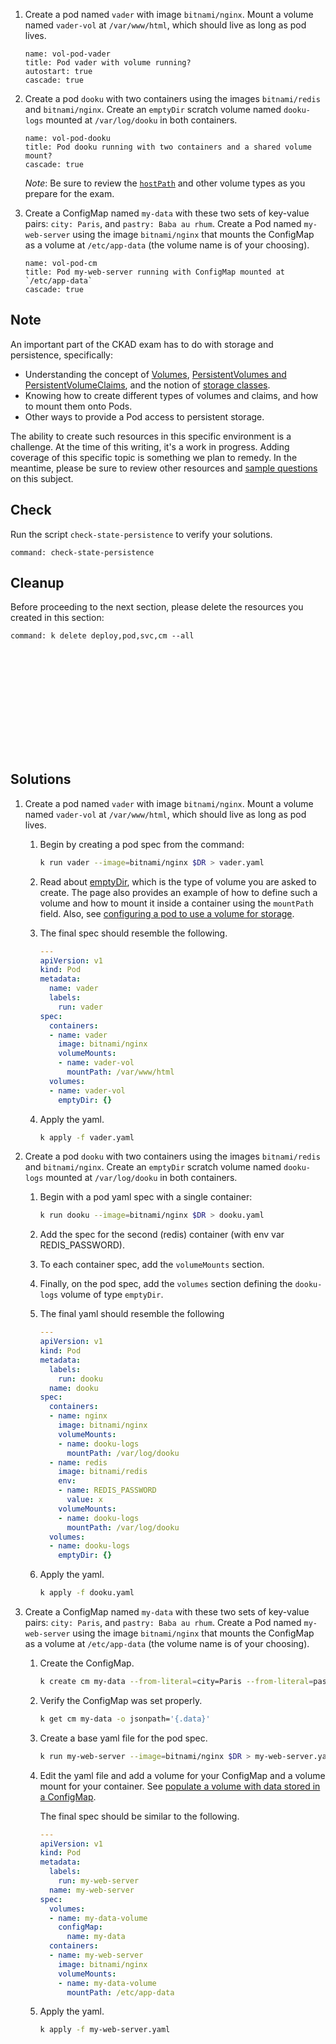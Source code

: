 
1. Create a pod named `vader` with image `bitnami/nginx`. Mount a volume named `vader-vol` at `/var/www/html`, which should live as long as pod lives.

    ```examiner:execute-test
    name: vol-pod-vader
    title: Pod vader with volume running?
    autostart: true
    cascade: true
    ```

1. Create a pod `dooku` with two containers using the images `bitnami/redis` and `bitnami/nginx`.
   Create an `emptyDir` scratch volume named `dooku-logs` mounted at `/var/log/dooku` in both containers.

    ```examiner:execute-test
    name: vol-pod-dooku
    title: Pod dooku running with two containers and a shared volume mount?
    cascade: true
    ```

    _Note_: Be sure to review the [`hostPath`](https://kubernetes.io/docs/concepts/storage/volumes/#hostpath) and other volume types as you prepare for the exam.

1. Create a ConfigMap named `my-data` with these two sets of key-value pairs: `city: Paris`, and `pastry: Baba au rhum`.  Create a Pod named `my-web-server` using the image `bitnami/nginx` that mounts the ConfigMap as a volume at `/etc/app-data` (the volume name is of your choosing).

    ```examiner:execute-test
    name: vol-pod-cm
    title: Pod my-web-server running with ConfigMap mounted at `/etc/app-data`
    cascade: true
    ```

## Note

An important part of the CKAD exam has to do with storage and persistence, specifically:

- Understanding the concept of [Volumes](https://kubernetes.io/docs/concepts/storage/volumes/), [PersistentVolumes and PersistentVolumeClaims](https://kubernetes.io/docs/concepts/storage/persistent-volumes/), and the notion of [storage classes](https://kubernetes.io/docs/concepts/storage/storage-classes/).
- Knowing how to create different types of volumes and claims, and how to mount them onto Pods.
- Other ways to provide a Pod access to persistent storage.

The ability to create such resources in this specific environment is a challenge.  At the time of this writing, it's a work in progress.  Adding coverage of this specific topic is something we plan to remedy.  In the meantime, please be sure to review other resources and [sample questions](https://github.com/dgkanatsios/CKAD-exercises/blob/master/g.state.md) on this subject.

## Check

Run the script `check-state-persistence` to verify your solutions.

```terminal:execute
command: check-state-persistence
```

## Cleanup

Before proceeding to the next section, please delete the resources you created in this section:

```terminal:execute
command: k delete deploy,pod,svc,cm --all
```

<h2 style="margin-top: 10em;">Solutions</h2>

1. Create a pod named `vader` with image `bitnami/nginx`. Mount a volume named `vader-vol` at `/var/www/html`, which should live as long as pod lives.

    1. Begin by creating a pod spec from the command:

        ```bash
        k run vader --image=bitnami/nginx $DR > vader.yaml
        ```

    1. Read about [emptyDir](https://kubernetes.io/docs/concepts/storage/volumes/#emptydir), which is the type of volume you are asked to create.  The page also provides an example of how to define such a volume and how to mount it inside a container using the `mountPath` field.  Also, see [configuring a pod to use a volume for storage](https://kubernetes.io/docs/tasks/configure-pod-container/configure-volume-storage/).

    1. The final spec should resemble the following.

        ```yaml
        ---
        apiVersion: v1
        kind: Pod
        metadata:
          name: vader
          labels:
            run: vader
        spec:
          containers:
          - name: vader
            image: bitnami/nginx
            volumeMounts:
            - name: vader-vol
              mountPath: /var/www/html
          volumes:
          - name: vader-vol
            emptyDir: {}
        ```

    1. Apply the yaml.

        ```bash
        k apply -f vader.yaml
        ```

1. Create a pod `dooku` with two containers using the images `bitnami/redis` and `bitnami/nginx`.
   Create an `emptyDir` scratch volume named `dooku-logs` mounted at `/var/log/dooku` in both containers.

    1. Begin with a pod yaml spec with a single container:

        ```bash
        k run dooku --image=bitnami/nginx $DR > dooku.yaml
        ```

    1. Add the spec for the second (redis) container (with env var REDIS_PASSWORD).

    1. To each container spec, add the `volumeMounts` section.

    1. Finally, on the pod spec, add the `volumes` section defining the `dooku-logs` volume of type `emptyDir`.

    1. The final yaml should resemble the following

        ```yaml
        ---
        apiVersion: v1
        kind: Pod
        metadata:
          labels:
            run: dooku
          name: dooku
        spec:
          containers:
          - name: nginx
            image: bitnami/nginx
            volumeMounts:
            - name: dooku-logs
              mountPath: /var/log/dooku
          - name: redis
            image: bitnami/redis
            env:
            - name: REDIS_PASSWORD
              value: x
            volumeMounts:
            - name: dooku-logs
              mountPath: /var/log/dooku
          volumes:
          - name: dooku-logs
            emptyDir: {}
        ```

    1. Apply the yaml.

        ```bash
        k apply -f dooku.yaml
        ```

1. Create a ConfigMap named `my-data` with these two sets of key-value pairs: `city: Paris`, and `pastry: Baba au rhum`.  Create a Pod named `my-web-server` using the image `bitnami/nginx` that mounts the ConfigMap as a volume at `/etc/app-data` (the volume name is of your choosing).

    1. Create the ConfigMap.

        ```bash
        k create cm my-data --from-literal=city=Paris --from-literal=pastry="Baba au rhum"
        ```

    1. Verify the ConfigMap was set properly.

        ```bash
        k get cm my-data -o jsonpath='{.data}'
        ```

    1. Create a base yaml file for the pod spec.

        ```bash
        k run my-web-server --image=bitnami/nginx $DR > my-web-server.yaml
        ```

    1. Edit the yaml file and add a volume for your ConfigMap and a volume mount for your container.  See [populate a volume with data stored in a ConfigMap](https://kubernetes.io/docs/tasks/configure-pod-container/configure-pod-configmap/#populate-a-volume-with-data-stored-in-a-configmap).

        The final spec should be similar to the following.

        ```yaml
        ---
        apiVersion: v1
        kind: Pod
        metadata:
          labels:
            run: my-web-server
          name: my-web-server
        spec:
          volumes:
          - name: my-data-volume
            configMap:
              name: my-data
          containers:
          - name: my-web-server
            image: bitnami/nginx
            volumeMounts:
            - name: my-data-volume
              mountPath: /etc/app-data
        ```

    1. Apply the yaml.

        ```bash
        k apply -f my-web-server.yaml 
        ```
